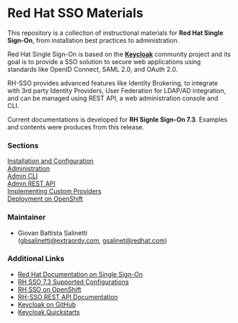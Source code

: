 # Red Hat SSO Materials
This repository is a collection of instructional materials for **Red Hat Single   
Sign-On**, from installation best practices to administration.                       

Red Hat Single Sign-On is based on the [**Keycloak**](https://www.keycloak.org)
community project and its goal is to provide a SSO solution to secure web
applications using standards like OpenID Connect, SAML 2.0, and OAuth 2.0.

RH-SSO provides advanced features like Identity Brokering, to integrate
with 3rd party Identity Providers, User Federation for LDAP/AD integration, and
can be managed using REST API, a web administration console and CLI.

Current documentations is developed for **RH Signle Sign-On 7.3**. Examples and contents were produces from this release.

### Sections
[Installation and Configuration](InstallConfig.md)  
[Administration](Administration.md)  
[Admin CLI](AdminCLI.md)  
[Admin REST API](AdminRestAPI.md)  
[Implementing Custom Providers](CustomSPI.md)     
[Deployment on OpenShift](OpenShiftDeploy.md)    

### Maintainer                                                                  
- Giovan Battista Salinetti   
  (gbsalinetti@extraordy.com, gsalinet@redhat.com)                

### Additional Links                                                            
- [Red Hat Documentation on Single Sign-On](https://access.redhat.com/documentation/en-us/red_hat_single_sign-on/7.3/)
- [RH SSO 7.3 Supported Configurations](https://access.redhat.com/articles/2342861#Comp_7_3)
- [RH SSO on OpenShift](https://developers.redhat.com/blog/2019/02/07/red-hat-single-sign-on-give-it-a-try-for-no-cost/)
- [RH-SSO REST API Documentation](https://access.redhat.com/webassets/avalon/d/red-hat-single-sign-on/version-7.3/restapi/)
- [Keycloak on GitHub](https://github.com/keycloak/keycloak)                       
- [Keycloak Quickstarts](https://github.com/keycloak/keycloak-quickstarts)         
